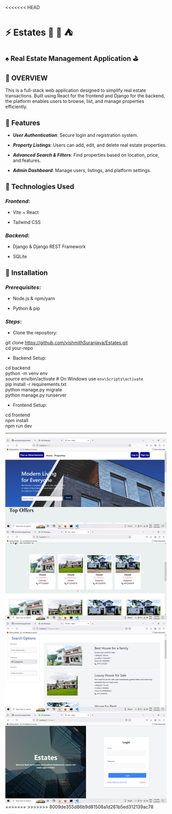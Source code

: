 <<<<<<< HEAD
# :zap: Estates :house_with_garden: :key: :tent:

## :spades: Real Estate Management Application :golf:


## :pushpin: OVERVIEW


This is a full-stack web application designed to simplify real estate transactions. Built using React for the frontend and Django for the backend, the platform enables users to browse, list, and manage properties efficiently.


## :pushpin: Features

- ***User Authentication***:    Secure login and registration system.

- ***Property Listings***: Users can add, edit, and delete real estate properties.

- ***Advanced Search & Filters***: Find properties based on location, price, and features.

- ***Admin Dashboard***: Manage users, listings, and platform settings.

## 📌 Technologies Used

### *Frontend*:

- Vite + React

- Tailwind CSS


### *Backend*:

- Django & Django REST Framework
  
- SQLite

## 📌 Installation

### *Prerequisites*:

- Node.js & npm/yarn

- Python & pip

### *Steps*:

- Clone the repository:

git clone <https://github.com/vishmithSuranjaya/Estates.git><br>
cd your-repo

- Backend Setup:

cd backend <br>
python -m venv env <br>
source env/bin/activate  # On Windows use `env\Scripts\activate` <br>
pip install -r requirements.txt <br>
python manage.py migrate <br>
python manage.py runserver <br>

- Frontend Setup:

cd frontend <br>
npm install <br>
npm run dev <br>


---

<div style="align-items:center; justify-content: center; gap: 15px;">
  <img src="backend/images/images/Screenshot (4).png">
  <img src="backend/images/images/Screenshot (5).png">
  <img src="backend/images/images/Screenshot (6).png">
  <img src="backend/images/images/Screenshot (7).png">
</div>
=======
>>>>>>> 8009de355d86b9d81508a1d261b5ed312139ac78
